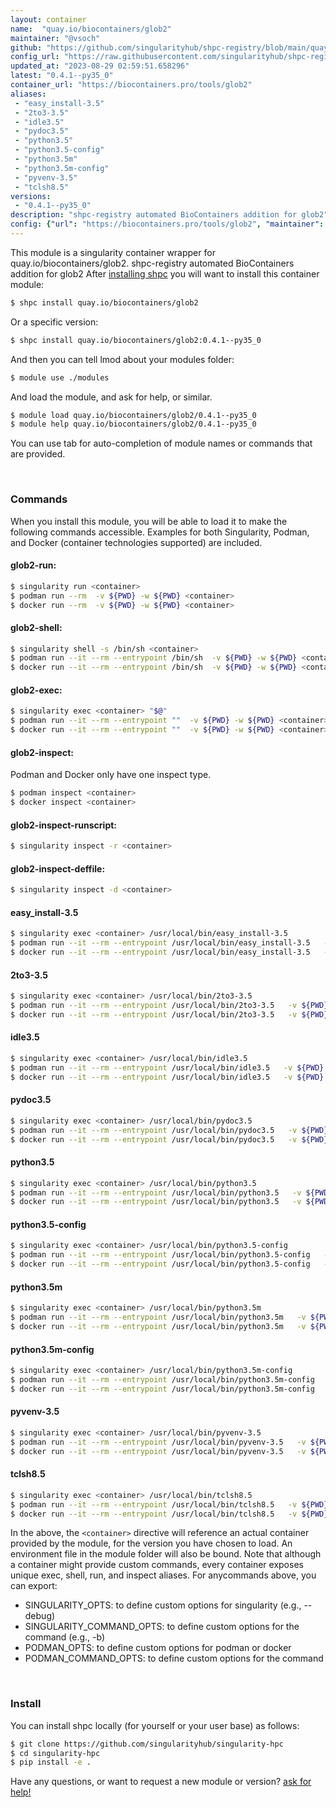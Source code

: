 ```yaml
---
layout: container
name:  "quay.io/biocontainers/glob2"
maintainer: "@vsoch"
github: "https://github.com/singularityhub/shpc-registry/blob/main/quay.io/biocontainers/glob2/container.yaml"
config_url: "https://raw.githubusercontent.com/singularityhub/shpc-registry/main/quay.io/biocontainers/glob2/container.yaml"
updated_at: "2023-08-29 02:59:51.658296"
latest: "0.4.1--py35_0"
container_url: "https://biocontainers.pro/tools/glob2"
aliases:
 - "easy_install-3.5"
 - "2to3-3.5"
 - "idle3.5"
 - "pydoc3.5"
 - "python3.5"
 - "python3.5-config"
 - "python3.5m"
 - "python3.5m-config"
 - "pyvenv-3.5"
 - "tclsh8.5"
versions:
 - "0.4.1--py35_0"
description: "shpc-registry automated BioContainers addition for glob2"
config: {"url": "https://biocontainers.pro/tools/glob2", "maintainer": "@vsoch", "description": "shpc-registry automated BioContainers addition for glob2", "latest": {"0.4.1--py35_0": "sha256:289cba62b182cda0392bec447e2efdf59d0dcedc607235a7e0b88be6950c792c"}, "tags": {"0.4.1--py35_0": "sha256:289cba62b182cda0392bec447e2efdf59d0dcedc607235a7e0b88be6950c792c"}, "docker": "quay.io/biocontainers/glob2", "aliases": {"easy_install-3.5": "/usr/local/bin/easy_install-3.5", "2to3-3.5": "/usr/local/bin/2to3-3.5", "idle3.5": "/usr/local/bin/idle3.5", "pydoc3.5": "/usr/local/bin/pydoc3.5", "python3.5": "/usr/local/bin/python3.5", "python3.5-config": "/usr/local/bin/python3.5-config", "python3.5m": "/usr/local/bin/python3.5m", "python3.5m-config": "/usr/local/bin/python3.5m-config", "pyvenv-3.5": "/usr/local/bin/pyvenv-3.5", "tclsh8.5": "/usr/local/bin/tclsh8.5"}}
---
```


This module is a singularity container wrapper for quay.io/biocontainers/glob2.
shpc-registry automated BioContainers addition for glob2
After [installing shpc](#install) you will want to install this container module:


```bash
$ shpc install quay.io/biocontainers/glob2
```

Or a specific version:

```bash
$ shpc install quay.io/biocontainers/glob2:0.4.1--py35_0
```

And then you can tell lmod about your modules folder:

```bash
$ module use ./modules
```

And load the module, and ask for help, or similar.

```bash
$ module load quay.io/biocontainers/glob2/0.4.1--py35_0
$ module help quay.io/biocontainers/glob2/0.4.1--py35_0
```

You can use tab for auto-completion of module names or commands that are provided.

<br>

### Commands

When you install this module, you will be able to load it to make the following commands accessible.
Examples for both Singularity, Podman, and Docker (container technologies supported) are included.

#### glob2-run:

```bash
$ singularity run <container>
$ podman run --rm  -v ${PWD} -w ${PWD} <container>
$ docker run --rm  -v ${PWD} -w ${PWD} <container>
```

#### glob2-shell:

```bash
$ singularity shell -s /bin/sh <container>
$ podman run --it --rm --entrypoint /bin/sh  -v ${PWD} -w ${PWD} <container>
$ docker run --it --rm --entrypoint /bin/sh  -v ${PWD} -w ${PWD} <container>
```

#### glob2-exec:

```bash
$ singularity exec <container> "$@"
$ podman run --it --rm --entrypoint ""  -v ${PWD} -w ${PWD} <container> "$@"
$ docker run --it --rm --entrypoint ""  -v ${PWD} -w ${PWD} <container> "$@"
```

#### glob2-inspect:

Podman and Docker only have one inspect type.

```bash
$ podman inspect <container>
$ docker inspect <container>
```

#### glob2-inspect-runscript:

```bash
$ singularity inspect -r <container>
```

#### glob2-inspect-deffile:

```bash
$ singularity inspect -d <container>
```


#### easy_install-3.5

```bash
$ singularity exec <container> /usr/local/bin/easy_install-3.5
$ podman run --it --rm --entrypoint /usr/local/bin/easy_install-3.5   -v ${PWD} -w ${PWD} <container> -c " $@"
$ docker run --it --rm --entrypoint /usr/local/bin/easy_install-3.5   -v ${PWD} -w ${PWD} <container> -c " $@"
```


#### 2to3-3.5

```bash
$ singularity exec <container> /usr/local/bin/2to3-3.5
$ podman run --it --rm --entrypoint /usr/local/bin/2to3-3.5   -v ${PWD} -w ${PWD} <container> -c " $@"
$ docker run --it --rm --entrypoint /usr/local/bin/2to3-3.5   -v ${PWD} -w ${PWD} <container> -c " $@"
```


#### idle3.5

```bash
$ singularity exec <container> /usr/local/bin/idle3.5
$ podman run --it --rm --entrypoint /usr/local/bin/idle3.5   -v ${PWD} -w ${PWD} <container> -c " $@"
$ docker run --it --rm --entrypoint /usr/local/bin/idle3.5   -v ${PWD} -w ${PWD} <container> -c " $@"
```


#### pydoc3.5

```bash
$ singularity exec <container> /usr/local/bin/pydoc3.5
$ podman run --it --rm --entrypoint /usr/local/bin/pydoc3.5   -v ${PWD} -w ${PWD} <container> -c " $@"
$ docker run --it --rm --entrypoint /usr/local/bin/pydoc3.5   -v ${PWD} -w ${PWD} <container> -c " $@"
```


#### python3.5

```bash
$ singularity exec <container> /usr/local/bin/python3.5
$ podman run --it --rm --entrypoint /usr/local/bin/python3.5   -v ${PWD} -w ${PWD} <container> -c " $@"
$ docker run --it --rm --entrypoint /usr/local/bin/python3.5   -v ${PWD} -w ${PWD} <container> -c " $@"
```


#### python3.5-config

```bash
$ singularity exec <container> /usr/local/bin/python3.5-config
$ podman run --it --rm --entrypoint /usr/local/bin/python3.5-config   -v ${PWD} -w ${PWD} <container> -c " $@"
$ docker run --it --rm --entrypoint /usr/local/bin/python3.5-config   -v ${PWD} -w ${PWD} <container> -c " $@"
```


#### python3.5m

```bash
$ singularity exec <container> /usr/local/bin/python3.5m
$ podman run --it --rm --entrypoint /usr/local/bin/python3.5m   -v ${PWD} -w ${PWD} <container> -c " $@"
$ docker run --it --rm --entrypoint /usr/local/bin/python3.5m   -v ${PWD} -w ${PWD} <container> -c " $@"
```


#### python3.5m-config

```bash
$ singularity exec <container> /usr/local/bin/python3.5m-config
$ podman run --it --rm --entrypoint /usr/local/bin/python3.5m-config   -v ${PWD} -w ${PWD} <container> -c " $@"
$ docker run --it --rm --entrypoint /usr/local/bin/python3.5m-config   -v ${PWD} -w ${PWD} <container> -c " $@"
```


#### pyvenv-3.5

```bash
$ singularity exec <container> /usr/local/bin/pyvenv-3.5
$ podman run --it --rm --entrypoint /usr/local/bin/pyvenv-3.5   -v ${PWD} -w ${PWD} <container> -c " $@"
$ docker run --it --rm --entrypoint /usr/local/bin/pyvenv-3.5   -v ${PWD} -w ${PWD} <container> -c " $@"
```


#### tclsh8.5

```bash
$ singularity exec <container> /usr/local/bin/tclsh8.5
$ podman run --it --rm --entrypoint /usr/local/bin/tclsh8.5   -v ${PWD} -w ${PWD} <container> -c " $@"
$ docker run --it --rm --entrypoint /usr/local/bin/tclsh8.5   -v ${PWD} -w ${PWD} <container> -c " $@"
```



In the above, the `<container>` directive will reference an actual container provided
by the module, for the version you have chosen to load. An environment file in the
module folder will also be bound. Note that although a container
might provide custom commands, every container exposes unique exec, shell, run, and
inspect aliases. For anycommands above, you can export:

 - SINGULARITY_OPTS: to define custom options for singularity (e.g., --debug)
 - SINGULARITY_COMMAND_OPTS: to define custom options for the command (e.g., -b)
 - PODMAN_OPTS: to define custom options for podman or docker
 - PODMAN_COMMAND_OPTS: to define custom options for the command

<br>

### Install

You can install shpc locally (for yourself or your user base) as follows:

```bash
$ git clone https://github.com/singularityhub/singularity-hpc
$ cd singularity-hpc
$ pip install -e .
```

Have any questions, or want to request a new module or version? [ask for help!](https://github.com/singularityhub/singularity-hpc/issues)